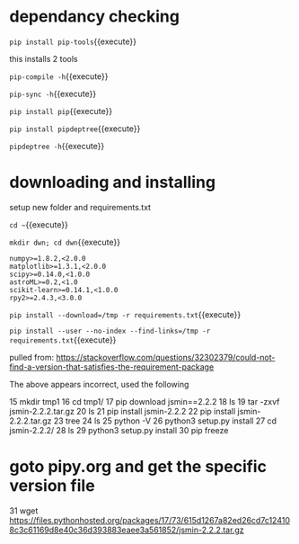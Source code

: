 # dependancy checking

`pip install pip-tools`{{execute}}

this installs 2 tools

`pip-compile -h`{{execute}}

`pip-sync -h`{{execute}}

`pip install pip`{{execute}} 

`pip install pipdeptree`{{execute}}

`pipdeptree -h`{{execute}}



# downloading and installing

setup new folder and requirements.txt

`cd ~`{{execute}}

`mkdir dwn; cd dwn`{{execute}}

```
numpy>=1.8.2,<2.0.0
matplotlib>=1.3.1,<2.0.0
scipy>=0.14.0,<1.0.0
astroML>=0.2,<1.0
scikit-learn>=0.14.1,<1.0.0
rpy2>=2.4.3,<3.0.0
```

`pip install --download=/tmp -r requirements.txt`{{execute}}

`pip install --user --no-index --find-links=/tmp -r requirements.txt`{{execute}}


pulled from: https://stackoverflow.com/questions/32302379/could-not-find-a-version-that-satisfies-the-requirement-package

The above appears incorrect, used the following

   15  mkdir tmp1
   16  cd tmp1/
   17  pip download jsmin==2.2.2
   18  ls
   19  tar -zxvf jsmin-2.2.2.tar.gz 
   20  ls
   21  pip install jsmin-2.2.2
   22  pip install jsmin-2.2.2.tar.gz 
   23  tree
   24  ls
   25  python -V
   26  python3 setup.py install
   27  cd jsmin-2.2.2/
   28  ls
   29  python3 setup.py install
   30  pip freeze

# goto pipy.org and get the specific version file

   31  wget https://files.pythonhosted.org/packages/17/73/615d1267a82ed26cd7c124108c3c61169d8e40c36d393883eaee3a561852/jsmin-2.2.2.tar.gz
  